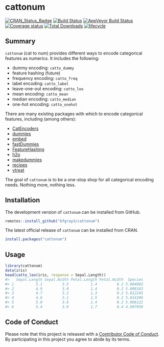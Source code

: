 
<!-- README.md is generated from README.Rmd. Please edit that file -->

# cattonum

[![CRAN\_Status\_Badge](http://www.r-pkg.org/badges/version/cattonum)](https://CRAN.R-project.org/package=cattonum)
[![Build
Status](https://travis-ci.org/bfgray3/cattonum.svg?branch=master)](https://travis-ci.org/bfgray3/cattonum)
[![AppVeyor Build
Status](https://ci.appveyor.com/api/projects/status/github/bfgray3/cattonum?branch=master&svg=true)](https://ci.appveyor.com/project/bfgray3/cattonum)
[![Coverage
status](https://codecov.io/gh/bfgray3/cattonum/branch/master/graph/badge.svg)](https://codecov.io/github/bfgray3/cattonum?branch=master)
[![Total
Downloads](http://cranlogs.r-pkg.org/badges/grand-total/cattonum)](https://CRAN.R-project.org/package=cattonum)
[![lifecycle](https://img.shields.io/badge/lifecycle-maturing-blue.svg)](https://www.tidyverse.org/lifecycle/#maturing)

## Summary

`cattonum` (cat to num) provides different ways to encode categorical
features as numerics. It includes the following:

  - dummy encoding: `catto_dummy`
  - feature hashing (future)
  - frequency encoding: `catto_freq`
  - label encoding: `catto_label`
  - leave-one-out encoding: `catto_loo`
  - mean encoding: `catto_mean`
  - median encoding: `catto_median`
  - one-hot encoding: `catto_onehot`

There are many existing packages with which to encode categorical
features, including (among others):

  - [CatEncoders](https://cran.r-project.org/package=CatEncoders)
  - [dummies](https://cran.r-project.org/package=dummies)
  - [embed](https://github.com/tidymodels/embed)
  - [fastDummies](https://cran.r-project.org/package=fastDummies)
  - [FeatureHashing](https://CRAN.R-project.org/package=FeatureHashing)
  - [h2o](https://cran.r-project.org/package=h2o)
  - [makedummies](https://cran.r-project.org/package=makedummies)
  - [recipes](https://cran.r-project.org/package=recipes)
  - [vtreat](https://CRAN.R-project.org/package=vtreat)

The goal of `cattonum` is to be a one-stop shop for all categorical
encoding needs. Nothing more, nothing less.

## Installation

The development version of `cattonum` can be installed from GitHub.

``` r
remotes::install_github("bfgray3/cattonum")
```

The latest official release of `cattonum` can be installed from CRAN.

``` r
install.packages("cattonum")
```

## Usage

``` r
library(cattonum)
data(iris)
head(catto_loo(iris, response = Sepal.Length))
#>   Sepal.Length Sepal.Width Petal.Length Petal.Width  Species
#> 1          5.1         3.5          1.4         0.2 5.004082
#> 2          4.9         3.0          1.4         0.2 5.008163
#> 3          4.7         3.2          1.3         0.2 5.012245
#> 4          4.6         3.1          1.5         0.2 5.014286
#> 5          5.0         3.6          1.4         0.2 5.006122
#> 6          5.4         3.9          1.7         0.4 4.997959
```

## Code of Conduct

Please note that this project is released with a [Contributor Code of
Conduct](CODE_OF_CONDUCT.md). By participating in this project you agree
to abide by its terms.
